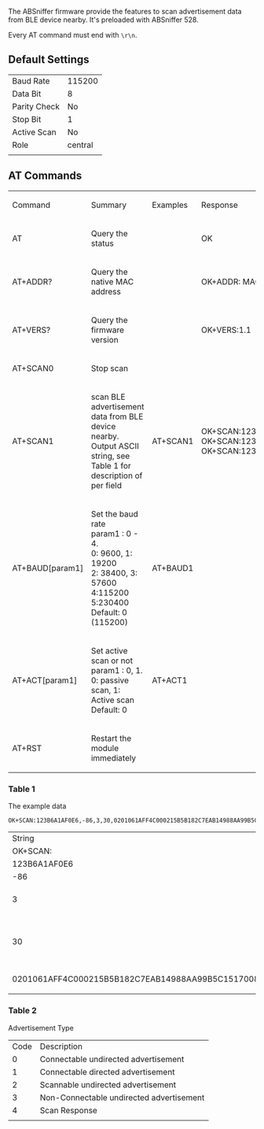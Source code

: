 The ABSniffer firmware provide the features to scan advertisement data
from BLE device nearby. It's preloaded with ABSniffer 528.

Every AT command must end with `\r\n`.

## Default Settings

|              |         |
| ------------ | ------- |
| Baud Rate    | 115200  |
| Data Bit     | 8       |
| Parity Check | No      |
| Stop Bit     | 1       |
| Active Scan  | No      |
| Role         | central |
|  |

## AT Commands

<table>
<tbody>
<tr class="odd">
<td><p>Command</p></td>
<td><p>Summary</p></td>
<td><p>Examples</p></td>
<td><p>Response</p></td>
</tr>
<tr class="even">
<td><p>AT</p></td>
<td><p>Query the status</p></td>
<td></td>
<td><p>OK</p></td>
</tr>
<tr class="odd">
<td><p>AT+ADDR?</p></td>
<td><p>Query the native MAC address</p></td>
<td></td>
<td><p>OK+ADDR: MAC address (address for 12 string)</p></td>
</tr>
<tr class="even">
<td><p>AT+VERS?</p></td>
<td><p>Query the firmware version</p></td>
<td></td>
<td><p>OK+VERS:1.1</p></td>
</tr>
<tr class="odd">
<td><p>AT+SCAN0</p></td>
<td><p>Stop scan</p></td>
<td></td>
<td></td>
</tr>
<tr class="even">
<td><p>AT+SCAN1</p></td>
<td><p>scan BLE advertisement data from BLE device nearby. Output ASCII string, see Table 1 for description of per field</p></td>
<td><p>AT+SCAN1</p></td>
<td><p>OK+SCAN:123B6A1AF0E6,-86,3,30,0201061AFF4C000215B5B182C7EAB14988AA99B5C1517008D90001E6F0C5 OK+SCAN:123B6A1AF0D8,-93,3,30,0201061AFF4C000215B5B182C7EAB14988AA99B5C1517008D90001D8F0C5 OK+SCAN:123B6A1AEDEA,-91,3,30,0201061AFF4C000215B5B182C7EAB14988AA99B5C1517008D90001EAEDC5</p></td>
</tr>
<tr class="odd">
<td><p>AT+BAUD[param1]</p></td>
<td><p>Set the baud rate<br />
param1 : 0 - 4.<br />
0: 9600, 1: 19200<br />
2: 38400, 3: 57600<br />
4:115200<br />
5:230400<br />
Default: 0 (115200)</p></td>
<td><p>AT+BAUD1</p></td>
<td></td>
</tr>
<tr class="even">
<td><p>AT+ACT[param1]</p></td>
<td><p>Set active scan or not<br />
param1 : 0, 1.<br />
0: passive scan, 1: Active scan<br />
Default: 0</p></td>
<td><p>AT+ACT1</p></td>
<td></td>
</tr>
<tr class="odd">
<td><p>AT+RST</p></td>
<td><p>Restart the module immediately</p></td>
<td></td>
<td></td>
</tr>
<tr class="even">
</tr>
</tbody>
</table>

### Table 1

The example
    data

    OK+SCAN:123B6A1AF0E6,-86,3,30,0201061AFF4C000215B5B182C7EAB14988AA99B5C1517008D90001E6F0C5

|                                                              |                                                  |
| ------------------------------------------------------------ | ------------------------------------------------ |
| String                                                       | Description                                      |
| OK+SCAN:                                                     | Prefix                                           |
| 123B6A1AF0E6                                                 | mac address                                      |
| \-86                                                         | RSSI                                             |
| 3                                                            | Advertisement Type, See Table 2                  |
| 30                                                           | Data length for advertisement data in hex format |
| 0201061AFF4C000215B5B182C7EAB14988AA99B5C1517008D90001E6F0C5 | Advertisement data                               |
|  |

### Table 2

Advertisement Type

|      |                                          |
| ---- | ---------------------------------------- |
| Code | Description                              |
| 0    | Connectable undirected advertisement     |
| 1    | Connectable directed advertisement       |
| 2    | Scannable undirected advertisement       |
| 3    | Non-Connectable undirected advertisement |
| 4    | Scan Response                            |
|  |
